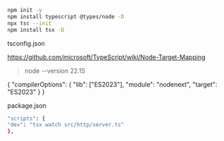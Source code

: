 ```bash
npm init -y
npm install typescript @types/node -D
npx tsc --init
npm install tsx -D
```
tsconfig.json

https://github.com/microsoft/TypeScript/wiki/Node-Target-Mapping

> node --version
> 22.15

{
"compilerOptions": {
"lib": ["ES2023"],
"module": "nodenext",
"target": "ES2023"
}
}

package.json
```bash
"scripts": {
"dev": "tsx watch src/http/server.ts"
},
```
